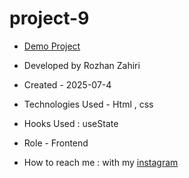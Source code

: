 # project-9
- [Demo Project]( https://rozhanzahiri.github.io/project-9/)

- Developed by Rozhan Zahiri

- Created - 2025-07-4

- Technologies Used - Html , css

- Hooks Used : useState 

- Role - Frontend

- How to reach me : with my [instagram](https://www.instagram.com/rozhanzahiri_developer) 
